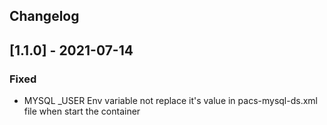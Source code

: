 ## Changelog

## [1.1.0] - 2021-07-14

### Fixed

- MYSQL _USER Env variable not replace it's value in pacs-mysql-ds.xml file when start the container